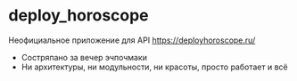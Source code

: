 # deploy_horoscope

Неофициальное приложение для API https://deployhoroscope.ru/

- Состряпано за вечер эчпочмаки
- Ни архитектуры, ни модульности, ни красоты, просто работает и всё
